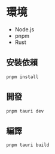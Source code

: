 # 環境

- Node.js
- pnpm
- Rust

## 安裝依賴

```
pnpm install
```

## 開發

```
pnpm tauri dev
```

## 編譯

```
pnpm tauri build
```
